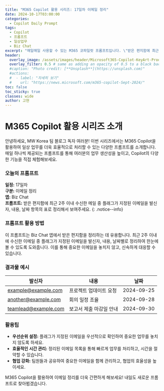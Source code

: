 ```yaml
---
title: "M365 Copilot 활용 시리즈: 17일차 이메일 정리"
date: 2024-10-17T03:00:00
categories:
  - Copilot Daily Prompt
tags:
  - Copilot
  - 프롬프트
  - 일상업무
  - Biz Chat
excerpt: "매일매일 사용할 수 있는 M365 코파일럿 프롬프트입니다. \"받은 편지함에 최근 2주이내 수신한 메일 중 플래그가 지정된 이메일을 발신자, 내용, 날짜 항목의 표로 정리해서 보여주세요.\""
header:
  overlay_image: /assets/images/header/Microsoft365-Copilot-KeyArt-Productivity-6K-01.png
  overlay_filter: 0.5 # same as adding an opacity of 0.5 to a black background
  #caption: "Photo credit: [**Unsplash**](https://unsplash.com)"
  #actions:
  #  - label: "자세히 보기"
  #    url: "https://news.microsoft.com/m365-copilot-Sept-2024/"
toc: false
toc_sticky: true
classes: wide
author: 고현
---
```


# M365 Copilot 활용 시리즈 소개

안녕하세요, MW Korea 팀 블로그 독자 여러분! 이번 시리즈에서는 M365 Copilot을 활용하여 일상 업무를 더욱 효율적으로 처리할 수 있는 다양한 프롬프트를 소개합니다. 매일 하나씩 제공되는 프롬프트를 통해 여러분의 업무 생산성을 높이고, Copilot의 다양한 기능을 직접 체험해보세요.

### 오늘의 프롬프트

**일정:** 17일차  
**구분:** 이메일 정리  
**앱:** Biz Chat  
**프롬프트:** 받은 편지함에 최근 2주 이내 수신한 메일 중 플래그가 지정된 이메일을 발신자, 내용, 날짜 항목의 표로 정리해서 보여주세요.
{: .notice--info}

### 프롬프트 활용 방법

이 프롬프트는 Biz Chat 앱에서 받은 편지함을 정리하는 데 유용합니다. 최근 2주 이내에 수신한 이메일 중 플래그가 지정된 이메일을 발신자, 내용, 날짜별로 정리하여 한눈에 볼 수 있도록 도와줍니다. 이를 통해 중요한 이메일을 놓치지 않고, 신속하게 대응할 수 있습니다.

### 결과물 예시

| 발신자          | 내용                         | 날짜       |
|-----------------|------------------------------|------------|
| example@example.com | 프로젝트 업데이트 요청         | 2024-09-25 |
| another@example.com | 회의 일정 조율                | 2024-09-28 |
| teamlead@example.com | 보고서 제출 마감일 안내         | 2024-09-30 |

### 활용팁

- **우선순위 설정:** 플래그가 지정된 이메일을 우선적으로 확인하여 중요한 업무를 놓치지 않도록 하세요.
- **효율적인 시간 관리:** 정리된 이메일 목록을 통해 빠르게 업무를 처리하고, 시간을 절약할 수 있습니다.
- **협업 강화:** 팀원들과 공유하여 중요한 이메일을 함께 관리하고, 협업의 효율성을 높이세요.

M365 Copilot을 활용하여 이메일 정리를 더욱 간편하게 해보세요! 내일도 새로운 프롬프트로 찾아뵙겠습니다.


